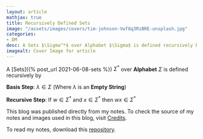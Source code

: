 ```yaml
---
layout: article
mathjax: true
title: Recursively Defined Sets
image: "/assets/images/covers/tim-johnson-Vwf8q3RzBRE-unsplash.jpg"
categories:
- DM
desc: A Sets $\Sigma^*$ over Alphabet $\Sigma$ is defined recursively by 
imagealt: Cover Image for article
---
```


A [Sets]({% post_url 2021-06-08-sets %}) $\Sigma^*$ over <b>Alphabet</b> $\Sigma$ is defined recursively by
























































































































































































































































































































































































































**Basis Step**: $\lambda \in \Sigma$ (Where $\lambda$ is an <b>Empty String</b>)
























































































































































































































































































































































































































**Recursive Step**: If $w \in \Sigma^*$ and $x \in \Sigma^*$ then $wx \in \Sigma^*$

























































































































































































































































































































































































































This blog was published directly from my notes.
To check the source of my notes and images used in this blog, visit <a href="/credits.html" target="_blank">Credits</a>.

To read my notes, download this <a href="https://github.com/bovem/CS" target="blank">repository</a>.